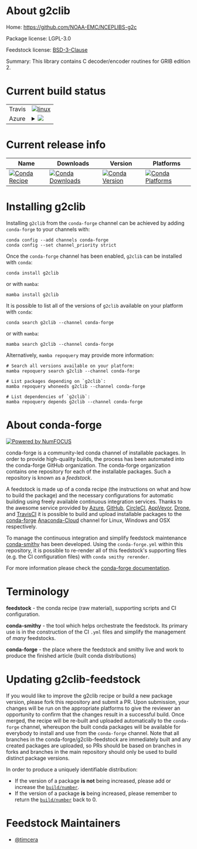 About g2clib
============

Home: https://github.com/NOAA-EMC/NCEPLIBS-g2c

Package license: LGPL-3.0

Feedstock license: [BSD-3-Clause](https://github.com/conda-forge/g2clib-feedstock/blob/main/LICENSE.txt)

Summary: This library contains C decoder/encoder routines for GRIB edition 2.

Current build status
====================


<table><tr>
    <td>Travis</td>
    <td>
      <a href="https://app.travis-ci.com/conda-forge/g2clib-feedstock">
        <img alt="linux" src="https://img.shields.io/travis/com/conda-forge/g2clib-feedstock/main.svg?label=Linux">
      </a>
    </td>
  </tr>
    
  <tr>
    <td>Azure</td>
    <td>
      <details>
        <summary>
          <a href="https://dev.azure.com/conda-forge/feedstock-builds/_build/latest?definitionId=3901&branchName=main">
            <img src="https://dev.azure.com/conda-forge/feedstock-builds/_apis/build/status/g2clib-feedstock?branchName=main">
          </a>
        </summary>
        <table>
          <thead><tr><th>Variant</th><th>Status</th></tr></thead>
          <tbody><tr>
              <td>linux_64</td>
              <td>
                <a href="https://dev.azure.com/conda-forge/feedstock-builds/_build/latest?definitionId=3901&branchName=main">
                  <img src="https://dev.azure.com/conda-forge/feedstock-builds/_apis/build/status/g2clib-feedstock?branchName=main&jobName=linux&configuration=linux%20linux_64_" alt="variant">
                </a>
              </td>
            </tr><tr>
              <td>linux_aarch64</td>
              <td>
                <a href="https://dev.azure.com/conda-forge/feedstock-builds/_build/latest?definitionId=3901&branchName=main">
                  <img src="https://dev.azure.com/conda-forge/feedstock-builds/_apis/build/status/g2clib-feedstock?branchName=main&jobName=linux&configuration=linux%20linux_aarch64_" alt="variant">
                </a>
              </td>
            </tr><tr>
              <td>linux_ppc64le</td>
              <td>
                <a href="https://dev.azure.com/conda-forge/feedstock-builds/_build/latest?definitionId=3901&branchName=main">
                  <img src="https://dev.azure.com/conda-forge/feedstock-builds/_apis/build/status/g2clib-feedstock?branchName=main&jobName=linux&configuration=linux%20linux_ppc64le_" alt="variant">
                </a>
              </td>
            </tr><tr>
              <td>osx_64</td>
              <td>
                <a href="https://dev.azure.com/conda-forge/feedstock-builds/_build/latest?definitionId=3901&branchName=main">
                  <img src="https://dev.azure.com/conda-forge/feedstock-builds/_apis/build/status/g2clib-feedstock?branchName=main&jobName=osx&configuration=osx%20osx_64_" alt="variant">
                </a>
              </td>
            </tr><tr>
              <td>osx_arm64</td>
              <td>
                <a href="https://dev.azure.com/conda-forge/feedstock-builds/_build/latest?definitionId=3901&branchName=main">
                  <img src="https://dev.azure.com/conda-forge/feedstock-builds/_apis/build/status/g2clib-feedstock?branchName=main&jobName=osx&configuration=osx%20osx_arm64_" alt="variant">
                </a>
              </td>
            </tr><tr>
              <td>win_64</td>
              <td>
                <a href="https://dev.azure.com/conda-forge/feedstock-builds/_build/latest?definitionId=3901&branchName=main">
                  <img src="https://dev.azure.com/conda-forge/feedstock-builds/_apis/build/status/g2clib-feedstock?branchName=main&jobName=win&configuration=win%20win_64_" alt="variant">
                </a>
              </td>
            </tr>
          </tbody>
        </table>
      </details>
    </td>
  </tr>
</table>

Current release info
====================

| Name | Downloads | Version | Platforms |
| --- | --- | --- | --- |
| [![Conda Recipe](https://img.shields.io/badge/recipe-g2clib-green.svg)](https://anaconda.org/conda-forge/g2clib) | [![Conda Downloads](https://img.shields.io/conda/dn/conda-forge/g2clib.svg)](https://anaconda.org/conda-forge/g2clib) | [![Conda Version](https://img.shields.io/conda/vn/conda-forge/g2clib.svg)](https://anaconda.org/conda-forge/g2clib) | [![Conda Platforms](https://img.shields.io/conda/pn/conda-forge/g2clib.svg)](https://anaconda.org/conda-forge/g2clib) |

Installing g2clib
=================

Installing `g2clib` from the `conda-forge` channel can be achieved by adding `conda-forge` to your channels with:

```
conda config --add channels conda-forge
conda config --set channel_priority strict
```

Once the `conda-forge` channel has been enabled, `g2clib` can be installed with `conda`:

```
conda install g2clib
```

or with `mamba`:

```
mamba install g2clib
```

It is possible to list all of the versions of `g2clib` available on your platform with `conda`:

```
conda search g2clib --channel conda-forge
```

or with `mamba`:

```
mamba search g2clib --channel conda-forge
```

Alternatively, `mamba repoquery` may provide more information:

```
# Search all versions available on your platform:
mamba repoquery search g2clib --channel conda-forge

# List packages depending on `g2clib`:
mamba repoquery whoneeds g2clib --channel conda-forge

# List dependencies of `g2clib`:
mamba repoquery depends g2clib --channel conda-forge
```


About conda-forge
=================

[![Powered by
NumFOCUS](https://img.shields.io/badge/powered%20by-NumFOCUS-orange.svg?style=flat&colorA=E1523D&colorB=007D8A)](https://numfocus.org)

conda-forge is a community-led conda channel of installable packages.
In order to provide high-quality builds, the process has been automated into the
conda-forge GitHub organization. The conda-forge organization contains one repository
for each of the installable packages. Such a repository is known as a *feedstock*.

A feedstock is made up of a conda recipe (the instructions on what and how to build
the package) and the necessary configurations for automatic building using freely
available continuous integration services. Thanks to the awesome service provided by
[Azure](https://azure.microsoft.com/en-us/services/devops/), [GitHub](https://github.com/),
[CircleCI](https://circleci.com/), [AppVeyor](https://www.appveyor.com/),
[Drone](https://cloud.drone.io/welcome), and [TravisCI](https://travis-ci.com/)
it is possible to build and upload installable packages to the
[conda-forge](https://anaconda.org/conda-forge) [Anaconda-Cloud](https://anaconda.org/)
channel for Linux, Windows and OSX respectively.

To manage the continuous integration and simplify feedstock maintenance
[conda-smithy](https://github.com/conda-forge/conda-smithy) has been developed.
Using the ``conda-forge.yml`` within this repository, it is possible to re-render all of
this feedstock's supporting files (e.g. the CI configuration files) with ``conda smithy rerender``.

For more information please check the [conda-forge documentation](https://conda-forge.org/docs/).

Terminology
===========

**feedstock** - the conda recipe (raw material), supporting scripts and CI configuration.

**conda-smithy** - the tool which helps orchestrate the feedstock.
                   Its primary use is in the construction of the CI ``.yml`` files
                   and simplify the management of *many* feedstocks.

**conda-forge** - the place where the feedstock and smithy live and work to
                  produce the finished article (built conda distributions)


Updating g2clib-feedstock
=========================

If you would like to improve the g2clib recipe or build a new
package version, please fork this repository and submit a PR. Upon submission,
your changes will be run on the appropriate platforms to give the reviewer an
opportunity to confirm that the changes result in a successful build. Once
merged, the recipe will be re-built and uploaded automatically to the
`conda-forge` channel, whereupon the built conda packages will be available for
everybody to install and use from the `conda-forge` channel.
Note that all branches in the conda-forge/g2clib-feedstock are
immediately built and any created packages are uploaded, so PRs should be based
on branches in forks and branches in the main repository should only be used to
build distinct package versions.

In order to produce a uniquely identifiable distribution:
 * If the version of a package **is not** being increased, please add or increase
   the [``build/number``](https://docs.conda.io/projects/conda-build/en/latest/resources/define-metadata.html#build-number-and-string).
 * If the version of a package **is** being increased, please remember to return
   the [``build/number``](https://docs.conda.io/projects/conda-build/en/latest/resources/define-metadata.html#build-number-and-string)
   back to 0.

Feedstock Maintainers
=====================

* [@timcera](https://github.com/timcera/)

